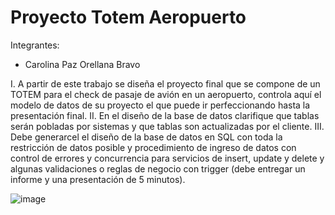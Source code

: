 # Proyecto Totem Aeropuerto

Integrantes:

- Carolina Paz Orellana Bravo



I. A partir de este trabajo se diseña el proyecto final que se compone de un
TOTEM para el check de pasaje de avión en un aeropuerto, controla aquí
el modelo de datos de su proyecto el que puede ir perfeccionando hasta la
presentación final.
II. En el diseño de la base de datos clarifique que tablas serán pobladas por
sistemas y que tablas son actualizadas por el cliente.
III. Debe generarcel el diseño de la base de datos en SQL con toda la
restricción de datos posible y procedimiento de ingreso de datos con control
de errores y concurrencia para servicios de insert, update y delete y algunas
validaciones o reglas de negocio con trigger (debe entregar un informe y
una presentación de 5 minutos).

![image](https://github.com/user-attachments/assets/ea5c7e1c-743b-48e5-b336-2eb44f09c63c)
